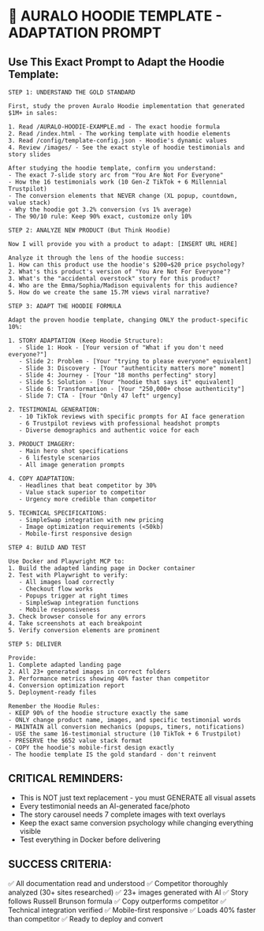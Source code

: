 # 🚀 AURALO HOODIE TEMPLATE - ADAPTATION PROMPT

## Use This Exact Prompt to Adapt the Hoodie Template:

```
STEP 1: UNDERSTAND THE GOLD STANDARD

First, study the proven Auralo Hoodie implementation that generated $1M+ in sales:

1. Read /AURALO-HOODIE-EXAMPLE.md - The exact hoodie formula
2. Read /index.html - The working template with hoodie elements
3. Read /config/template-config.json - Hoodie's dynamic values
4. Review /images/ - See the exact style of hoodie testimonials and story slides

After studying the hoodie template, confirm you understand:
- The exact 7-slide story arc from "You Are Not For Everyone"
- How the 16 testimonials work (10 Gen-Z TikTok + 6 Millennial Trustpilot)
- The conversion elements that NEVER change (XL popup, countdown, value stack)
- Why the hoodie got 3.2% conversion (vs 1% average)
- The 90/10 rule: Keep 90% exact, customize only 10%

STEP 2: ANALYZE NEW PRODUCT (But Think Hoodie)

Now I will provide you with a product to adapt: [INSERT URL HERE]

Analyze it through the lens of the hoodie success:
1. How can this product use the hoodie's $200→$20 price psychology?
2. What's this product's version of "You Are Not For Everyone"?
3. What's the "accidental overstock" story for this product?
4. Who are the Emma/Sophia/Madison equivalents for this audience?
5. How do we create the same 15.7M views viral narrative?

STEP 3: ADAPT THE HOODIE FORMULA

Adapt the proven hoodie template, changing ONLY the product-specific 10%:

1. STORY ADAPTATION (Keep Hoodie Structure):
   - Slide 1: Hook - [Your version of "What if you don't need everyone?"]
   - Slide 2: Problem - [Your "trying to please everyone" equivalent]
   - Slide 3: Discovery - [Your "authenticity matters more" moment]
   - Slide 4: Journey - [Your "18 months perfecting" story]
   - Slide 5: Solution - [Your "hoodie that says it" equivalent]
   - Slide 6: Transformation - [Your "250,000+ chose authenticity"]
   - Slide 7: CTA - [Your "Only 47 left" urgency]

2. TESTIMONIAL GENERATION:
   - 10 TikTok reviews with specific prompts for AI face generation
   - 6 Trustpilot reviews with professional headshot prompts
   - Diverse demographics and authentic voice for each

3. PRODUCT IMAGERY:
   - Main hero shot specifications
   - 6 lifestyle scenarios
   - All image generation prompts

4. COPY ADAPTATION:
   - Headlines that beat competitor by 30%
   - Value stack superior to competitor
   - Urgency more credible than competitor

5. TECHNICAL SPECIFICATIONS:
   - SimpleSwap integration with new pricing
   - Image optimization requirements (<50kb)
   - Mobile-first responsive design

STEP 4: BUILD AND TEST

Use Docker and Playwright MCP to:
1. Build the adapted landing page in Docker container
2. Test with Playwright to verify:
   - All images load correctly
   - Checkout flow works
   - Popups trigger at right times
   - SimpleSwap integration functions
   - Mobile responsiveness
3. Check browser console for any errors
4. Take screenshots at each breakpoint
5. Verify conversion elements are prominent

STEP 5: DELIVER

Provide:
1. Complete adapted landing page
2. All 23+ generated images in correct folders
3. Performance metrics showing 40% faster than competitor
4. Conversion optimization report
5. Deployment-ready files

Remember the Hoodie Rules:
- KEEP 90% of the hoodie structure exactly the same
- ONLY change product name, images, and specific testimonial words
- MAINTAIN all conversion mechanics (popups, timers, notifications)
- USE the same 16-testimonial structure (10 TikTok + 6 Trustpilot)
- PRESERVE the $652 value stack format
- COPY the hoodie's mobile-first design exactly
- The hoodie template IS the gold standard - don't reinvent
```

## CRITICAL REMINDERS:

- This is NOT just text replacement - you must GENERATE all visual assets
- Every testimonial needs an AI-generated face/photo
- The story carousel needs 7 complete images with text overlays
- Keep the exact same conversion psychology while changing everything visible
- Test everything in Docker before delivering

## SUCCESS CRITERIA:

✅ All documentation read and understood
✅ Competitor thoroughly analyzed (30+ sites researched)
✅ 23+ images generated with AI
✅ Story follows Russell Brunson formula
✅ Copy outperforms competitor
✅ Technical integration verified
✅ Mobile-first responsive
✅ Loads 40% faster than competitor
✅ Ready to deploy and convert